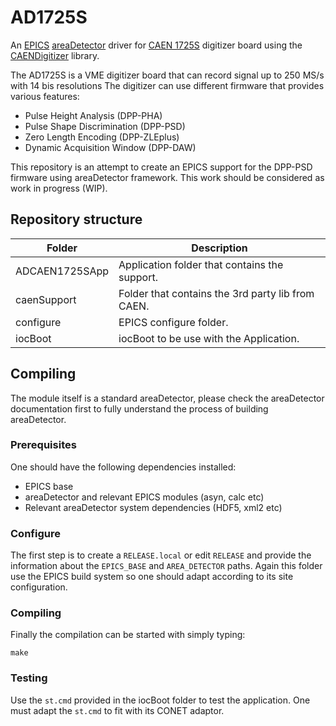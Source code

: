 # AD1725S

An [EPICS](http://www.aps.anl.gov/epics) [areaDetector](https://github.com/areaDetector/areaDetector/blob/master/README.md)
driver for [CAEN 1725S](https://www.caen.it/products/v1725/) digitizer board using the
[CAENDigitizer](https://www.caen.it/products/caendigitizer-library/) library.

The AD1725S is a VME digitizer board that can record signal up to 250 MS/s with 14 bis resolutions
The digitizer can use different firmware that provides various features:
- Pulse Height Analysis (DPP-PHA)
- Pulse Shape Discrimination (DPP-PSD)
- Zero Length Encoding (DPP-ZLEplus) 
- Dynamic Acquisition Window (DPP-DAW)

This repository is an attempt to create an EPICS support for the DPP-PSD firmware using areaDetector framework. This work should be considered as work in progress (WIP).

## Repository structure

| Folder         | Description                                      |
| -------------- | ------------------------------------------------ |
| ADCAEN1725SApp | Application folder that contains the support.    |
| caenSupport    | Folder that contains the 3rd party lib from CAEN. |
| configure      | EPICS configure folder.                           |
| iocBoot        | iocBoot to be use with the Application.           |

## Compiling

The module itself is a standard areaDetector, please check the areaDetector documentation first to fully understand the process of building areaDetector.

### Prerequisites

One should have the following dependencies installed:
- EPICS base
- areaDetector and relevant EPICS modules (asyn, calc etc)
- Relevant areaDetector system dependencies (HDF5, xml2 etc)

### Configure

The first step is to create a `RELEASE.local` or edit `RELEASE` and provide the information about the `EPICS_BASE` and `AREA_DETECTOR` paths.
Again this folder use the EPICS build system so one should adapt according to its site configuration.

### Compiling

Finally the compilation can be started with simply typing:
```
make
```

### Testing

Use the `st.cmd` provided in the iocBoot folder to test the application. One must adapt the `st.cmd` to fit with its CONET adaptor.